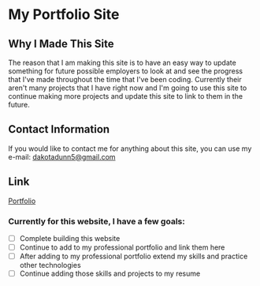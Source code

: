 # My Portfolio Site

## Why I Made This Site
The reason that I am making this site is to have an easy way to update something for future possible employers to look at and see the progress that I've made throughout
the time that I've been coding. Currently their aren't many projects that I have right now and I'm going to use this site to continue making more projects and update this 
site to link to them in the future. 

## Contact Information
If you would like to contact me for anything about this site, you can use my e-mail: dakotadunn5@gmail.com

## Link
[Portfolio](https://themanwiththeplan-eng.github.io/My-Portfolio/)

### Currently for this website, I have a few goals:
- [ ] Complete building this website
- [ ] Continue to add to my professional portfolio and link them here
- [ ] After adding to my professional portfolio extend my skills and practice other technologies
- [ ] Continue adding those skills and projects to my resume
